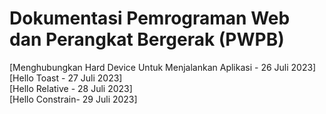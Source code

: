 # Dokumentasi Pemrograman Web dan Perangkat Bergerak (PWPB)

[Menghubungkan Hard Device Untuk Menjalankan Aplikasi - 26 Juli 2023]<br>
[Hello Toast - 27 Juli 2023]<br>
[Hello Relative - 28 Juli 2023]<br>
[Hello Constrain- 29 Juli 2023]<br>
